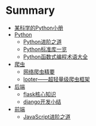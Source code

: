 # Summary

* [某科学的Python小册](README.md)
* [Python]()
  * [Python进阶之道](Python进阶之道.md)
  * [Python标准库一览](Python标准库一览.md)
  * [Python函数式编程术语大全](Python函数式编程术语大全.md)
* [爬虫]()
  * [网络爬虫精要](网络爬虫精要.md)
  * [looter——超轻量级爬虫框架](looter——超轻量级爬虫框架.md)
* [后端]()
  * [flask核心知识](flask核心知识.md)
  * [django开发小结](django开发小结.md)
* [前端]()
  * [JavaScript进阶之道](JavaScript进阶之道.md)